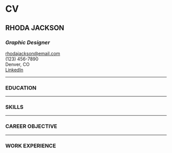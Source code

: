 # CV

## RHODA JACKSON
### _Graphic Designer_  
<rhodajackson@email.com>  
(123) 456-7890  
Denver, CO  
[LinkedIn](https://linkedin.com "Send me a message")

---

### EDUCATION


---

### SKILLS


---

### CAREER OBJECTIVE


---

### WORK EXPERIENCE

